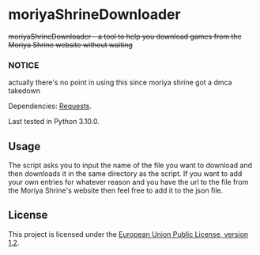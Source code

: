 # moriyaShrineDownloader
~~moriyaShrineDownloader - a tool to help you download games from the Moriya Shrine website without waiting~~

### NOTICE
actually there's no point in using this since moriya shrine got a dmca takedown

Dependencies: [Requests](https://docs.python-requests.org/en/latest/).

Last tested in Python 3.10.0.
## Usage
The script asks you to input the name of the file you want to download and then downloads it in the same directory as the script. If you want to add your own entries for whatever reason and you have the url to the file from the Moriya Shrine's website then feel free to add it to the json file.
## License 
This project is licensed under the [European Union Public License, version 1.2](https://joinup.ec.europa.eu/collection/eupl/eupl-text-eupl-12).
